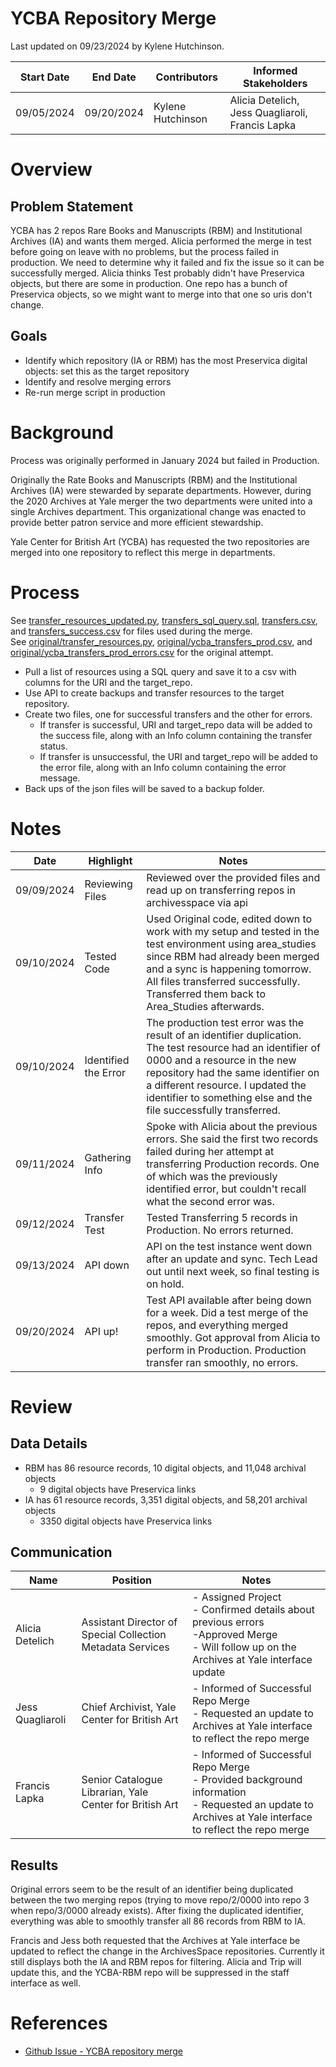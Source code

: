 # YCBA Repository Merge
Last updated on 09/23/2024 by Kylene Hutchinson.

| Start Date | End Date   | Contributors      | Informed Stakeholders                            |
| ---------- | ---------- | ----------------- | ------------------------------------------------ |
| 09/05/2024 | 09/20/2024 | Kylene Hutchinson | Alicia Detelich, Jess Quagliaroli, Francis Lapka |
# Overview
## Problem Statement
YCBA has 2 repos Rare Books and Manuscripts (RBM) and Institutional Archives (IA) and wants them merged. Alicia performed the merge in test before going on leave with no problems, but the process failed in production. We need to determine why it failed and fix the issue so it can be successfully merged.
Alicia thinks Test probably didn't have Preservica objects, but there are some in production. One repo has a bunch of Preservica objects, so we might want to merge into that one so uris don't change.
## Goals
- Identify which repository (IA or RBM) has the most Preservica digital objects: set this as the target repository
- Identify and resolve merging errors
- Re-run merge script in production
# Background
Process was originally performed in January 2024 but failed in Production.  
  
Originally the Rate Books and Manuscripts (RBM) and the Institutional Archives (IA) were stewarded by separate departments. However, during the 2020 Archives at Yale merger the two departments were united into a single Archives department. This organizational change was enacted to provide better patron service and more efficient stewardship.  

Yale Center for British Art (YCBA) has requested the two repositories are merged into one repository to reflect this merge in departments.

# Process
See [transfer_resources_updated.py](transfer_resources_updated.py), [transfers_sql_query.sql](transfers_sql_query.sql), [transfers.csv](transfers.csv), and [transfers_success.csv](transfers_success.csv) for files used during the merge.  
See [original/transfer_resources.py](original/transfer_resources.py), [original/ycba_transfers_prod.csv](original/ycba_transfers_prod.csv), and [original/ycba_transfers_prod_errors.csv](original/ycba_transfers_prod_errors.csv) for the original attempt. 

- Pull a list of resources using a SQL query and save it to a csv with columns for the URI and the target_repo.
- Use API to create backups and transfer resources to the target repository.
- Create two files, one for successful transfers and the other for errors.
	- If transfer is successful, URI and target_repo data will be added to the success file, along with an Info column containing the transfer status.
	- If transfer is unsuccessful, the URI and target_repo will be added to the error file, along with an Info column containing the error message.
- Back ups of the json files will be saved to a backup folder.

# Notes

| Date       | Highlight            | Notes                                                                                                                                                                                                                                                                                     |
| ---------- | -------------------- | ----------------------------------------------------------------------------------------------------------------------------------------------------------------------------------------------------------------------------------------------------------------------------------------- |
| 09/09/2024 | Reviewing Files      | Reviewed over the provided files and read up on transferring repos in archivesspace via api                                                                                                                                                                                               |
| 09/10/2024 | Tested Code          | Used Original code, edited down to work with my setup and tested in the test environment using area_studies since RBM had already been merged and a sync is happening tomorrow. All files transferred successfully. Transferred them back to Area_Studies afterwards.                     |
| 09/10/2024 | Identified the Error | The production test error was the result of an identifier duplication. The test resource had an identifier of 0000 and a resource in the new repository had the same identifier on a different resource. I updated the identifier to something else and the file successfully transferred. |
| 09/11/2024 | Gathering Info       | Spoke with Alicia about the previous errors. She said the first two records failed during her attempt at transferring Production records. One of which was the previously identified error, but couldn't recall what the second error was.                                                |
| 09/12/2024 | Transfer Test        | Tested Transferring 5 records in Production. No errors returned.                                                                                                                                                                                                                          |
| 09/13/2024 | API down             | API on the test instance went down after an update and sync. Tech Lead out until next week, so final testing is on hold.                                                                                                                                                                  |
| 09/20/2024 | API up!              | Test API available after being down for a week. Did a test merge of the repos, and everything merged smoothly. Got approval from Alicia to perform in Production. Production transfer ran smoothly, no errors.                                                                                                                         |

# Review

## Data Details
- RBM has 86 resource records, 10 digital objects, and 11,048 archival objects
	- 9 digital objects have Preservica links
- IA has 61 resource records, 3,351 digital objects, and 58,201 archival objects
	- 3350 digital objects have Preservica links
## Communication
| Name             | Position                                                   | Notes                                                                              |
| ---------------- | ---------------------------------------------------------- | ---------------------------------------------------------------------------------- |
| Alicia Detelich  | Assistant Director of Special Collection Metadata Services | - Assigned Project<br>- Confirmed details about previous errors<br>-Approved Merge<br>- Will follow up on the Archives at Yale interface update |
| Jess Quagliaroli | Chief Archivist, Yale Center for British Art               | - Informed of Successful Repo Merge<br>- Requested an update to Archives at Yale interface to reflect the repo merge                                           |
| Francis Lapka    | Senior Catalogue Librarian, Yale Center for British Art    | - Informed of Successful Repo Merge<br>- Provided background information<br>- Requested an update to Archives at Yale interface to reflect the repo merge                                              |
## Results
Original errors seem to be the result of an identifier being duplicated between the two merging repos (trying to move repo/2/0000 into repo 3 when repo/3/0000 already exists). After fixing the duplicated identifier, everything was able to smoothly transfer all 86 records from RBM to IA.  

Francis and Jess both requested that the Archives at Yale interface be updated to reflect the change in the ArchivesSpace repositories. Currently it still displays both the IA and RBM repos for filtering. Alicia and Trip will update this, and the YCBA-RBM repo will be suppressed in the staff interface as well.

# References

- [Github Issue - YCBA repository merge ](https://github.com/orgs/Yale-DMAC/projects/1/views/1?pane=issue&itemId=44064279&sortedBy%5Bdirection%5D=asc&sortedBy%5BcolumnId%5D=Assignees)
